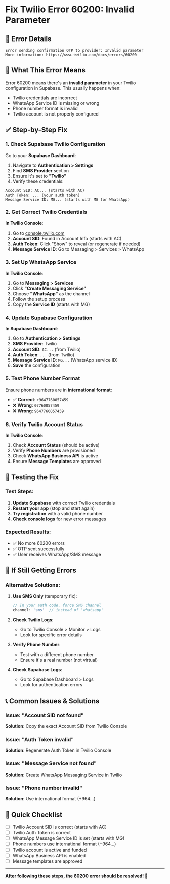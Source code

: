 # Fix Twilio Error 60200: Invalid Parameter

## 🚨 **Error Details**
```
Error sending confirmation OTP to provider: Invalid parameter
More information: https://www.twilio.com/docs/errors/60200
```

## 🔧 **What This Error Means**
Error 60200 means there's an **invalid parameter** in your Twilio configuration in Supabase. This usually happens when:
- Twilio credentials are incorrect
- WhatsApp Service ID is missing or wrong
- Phone number format is invalid
- Twilio account is not properly configured

## ✅ **Step-by-Step Fix**

### **1. Check Supabase Twilio Configuration**

Go to your **Supabase Dashboard**:
1. Navigate to **Authentication > Settings**
2. Find **SMS Provider** section
3. Ensure it's set to **"Twilio"**
4. Verify these credentials:

```
Account SID: AC... (starts with AC)
Auth Token: ... (your auth token)
Message Service ID: MG... (starts with MG for WhatsApp)
```

### **2. Get Correct Twilio Credentials**

**In Twilio Console**:
1. Go to [console.twilio.com](https://console.twilio.com)
2. **Account SID**: Found in Account Info (starts with AC)
3. **Auth Token**: Click "Show" to reveal (or regenerate if needed)
4. **Message Service ID**: Go to Messaging > Services > WhatsApp

### **3. Set Up WhatsApp Service**

**In Twilio Console**:
1. Go to **Messaging > Services**
2. Click **"Create Messaging Service"**
3. Choose **"WhatsApp"** as the channel
4. Follow the setup process
5. Copy the **Service ID** (starts with MG)

### **4. Update Supabase Configuration**

**In Supabase Dashboard**:
1. Go to **Authentication > Settings**
2. **SMS Provider**: Twilio
3. **Account SID**: `AC...` (from Twilio)
4. **Auth Token**: `...` (from Twilio)
5. **Message Service ID**: `MG...` (WhatsApp service ID)
6. **Save** the configuration

### **5. Test Phone Number Format**

Ensure phone numbers are in **international format**:
- ✅ **Correct**: `+9647760057459`
- ❌ **Wrong**: `07760057459`
- ❌ **Wrong**: `9647760057459`

### **6. Verify Twilio Account Status**

**In Twilio Console**:
1. Check **Account Status** (should be active)
2. Verify **Phone Numbers** are provisioned
3. Check **WhatsApp Business API** is active
4. Ensure **Message Templates** are approved

## 🧪 **Testing the Fix**

### **Test Steps**:
1. **Update Supabase** with correct Twilio credentials
2. **Restart your app** (stop and start again)
3. **Try registration** with a valid phone number
4. **Check console logs** for new error messages

### **Expected Results**:
- ✅ No more 60200 errors
- ✅ OTP sent successfully
- ✅ User receives WhatsApp/SMS message

## 🐛 **If Still Getting Errors**

### **Alternative Solutions**:

1. **Use SMS Only** (temporary fix):
   ```javascript
   // In your auth code, force SMS channel
   channel: 'sms'  // instead of 'whatsapp'
   ```

2. **Check Twilio Logs**:
   - Go to Twilio Console > Monitor > Logs
   - Look for specific error details

3. **Verify Phone Number**:
   - Test with a different phone number
   - Ensure it's a real number (not virtual)

4. **Check Supabase Logs**:
   - Go to Supabase Dashboard > Logs
   - Look for authentication errors

## 📞 **Common Issues & Solutions**

### **Issue**: "Account SID not found"
**Solution**: Copy the exact Account SID from Twilio Console

### **Issue**: "Auth Token invalid"
**Solution**: Regenerate Auth Token in Twilio Console

### **Issue**: "Message Service not found"
**Solution**: Create WhatsApp Messaging Service in Twilio

### **Issue**: "Phone number invalid"
**Solution**: Use international format (+964...)

## 🎯 **Quick Checklist**

- [ ] Twilio Account SID is correct (starts with AC)
- [ ] Twilio Auth Token is correct
- [ ] WhatsApp Message Service ID is set (starts with MG)
- [ ] Phone numbers use international format (+964...)
- [ ] Twilio account is active and funded
- [ ] WhatsApp Business API is enabled
- [ ] Message templates are approved

---

**After following these steps, the 60200 error should be resolved! 🎉** 